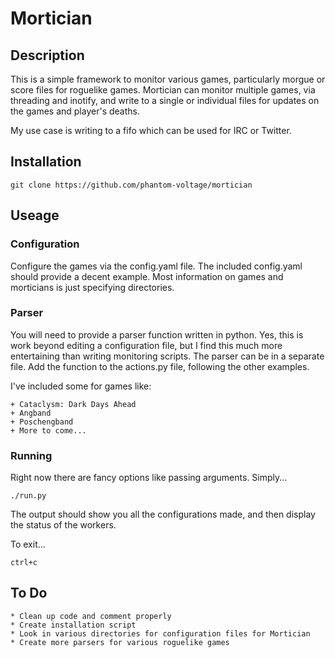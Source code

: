 # Mortician

## Description

This is a simple framework to monitor various games, particularly morgue or score files for roguelike games. Mortician can monitor multiple games, via threading and inotify, and write to a single or individual files for updates on the games and player's deaths.

My use case is writing to a fifo which can be used for IRC or Twitter.

## Installation

    git clone https://github.com/phantom-voltage/mortician

## Useage

### Configuration
Configure the games via the config.yaml file. The included config.yaml should provide a decent example. Most information on games and morticians is just specifying directories.

### Parser
You will need to provide a parser function written in python. Yes, this is work beyond editing a configuration file, but I find this much more entertaining than writing monitoring scripts. The parser can be in a separate file. Add the function to the actions.py file, following the other examples.

I've included some for games like:

    + Cataclysm: Dark Days Ahead
    + Angband
    + Poschengband
    + More to come...

### Running
Right now there are fancy options like passing arguments. Simply...

    ./run.py

The output should show you all the configurations made, and then display the status of the workers.

To exit...

    ctrl+c


## To Do
    
    * Clean up code and comment properly
    * Create installation script
    * Look in various directories for configuration files for Mortician
    * Create more parsers for various roguelike games
    
    



